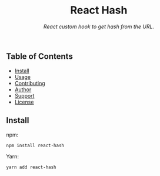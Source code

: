 <div align="center">
  <h1>React Hash</h1>
  <p><i>React custom hook to get hash from the URL.</i></p>
</div><br>

## Table of Contents

- [Install](#install)
- [Usage](#usage)
- [Contributing](#contributing)
- [Author](#author)
- [Support](#show-your-support)
- [License](#license)

## Install

npm:

```bash
npm install react-hash
```

Yarn:

```bash
yarn add react-hash
```
